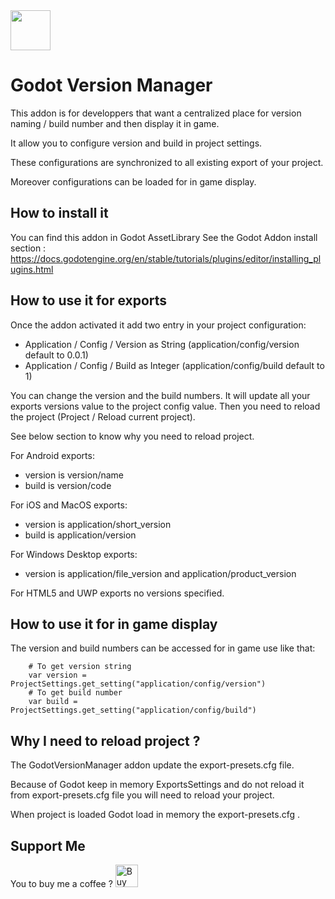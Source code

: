 <img src="https://github.com/fcazalet/godot-version-management/blob/main/icon.png" width="64" height="64">

# Godot Version Manager

This addon is for developpers that want a centralized place for version naming / build number and then display it in game.

It allow you to configure version and build in project settings.

These configurations are synchronized to all existing export of your project.

Moreover configurations can be loaded for in game display.

## How to install it

You can find this addon in Godot AssetLibrary
See the Godot Addon install section : https://docs.godotengine.org/en/stable/tutorials/plugins/editor/installing_plugins.html

## How to use it for exports

Once the addon activated it add two entry in your project configuration:

- Application / Config / Version as String (application/config/version default to 0.0.1)
- Application / Config / Build as Integer (application/config/build default to 1)

You can change the version and the build numbers.
It will update all your exports versions value to the project config value.
Then you need to reload the project (Project / Reload current project).

See below section to know why you need to reload project.

For Android exports:
* version is version/name
* build is version/code

For iOS and MacOS exports:
* version is application/short_version
* build is application/version

For Windows Desktop exports:
* version is application/file_version and application/product_version

For HTML5 and UWP exports no versions specified.

## How to use it for in game display

The version and build numbers can be accessed for in game use like that:


```GDScript
	# To get version string
	var version = ProjectSettings.get_setting("application/config/version")
	# To get build number
	var build = ProjectSettings.get_setting("application/config/build")
```

	


## Why I need to reload project ?

The GodotVersionManager addon update the export-presets.cfg file.

Because of Godot keep in memory ExportsSettings and do not reload it from export-presets.cfg file you will need to reload your project.

When project is loaded Godot load in memory the export-presets.cfg .

## Support Me

You to buy me a coffee ?
<a href='https://ko-fi.com/J3J2COV54' target='_blank'><img height='36' style='border:0px;height:36px;' src='https://cdn.ko-fi.com/cdn/kofi3.png?v=3' border='0' alt='Buy Me a Coffee' /></a>
